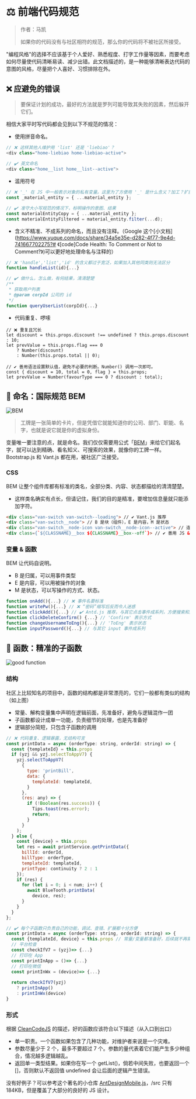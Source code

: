 # ⚖️ 前端代码规范

> 作者：马凯
>
> 如果你的代码没有与社区相符的规范，那么你的代码将不被社区所接受。

"编程风格"的选择不应该基于个人爱好、熟悉程度、打字工作量等因素，而要考虑如何尽量使代码清晰易读、减少出错。此文档描述的，是一种能够清晰表达代码的意图的风格，尽量把个人喜好、习惯排除在外。





## ❌ 应避免的错误

> 要保证计划的成功，最好的方法就是罗列可能导致其失败的因素，然后躲开它们。

相信大家平时写代码都会见到以下不规范的情况：

- 使用拼音命名。

```javascript
// ❌ 这样其他人维护用 'list' 还是 'liebiao'？
<div class="home-liebiao home-liebiao-active"> 
  
// ✔️ 英文命名
<div class="home__list home__list--active">
```

- 滥用符号

```javascript
// ❌ '_' 在 JS 中一般表示对象的私有变量。这里为了方便用 '_' 是什么含义？加工？扩展？
const _material_entity = { ...material_entity };

// ✔️ 准守大小写规范的情况下，标明操作的意图、结果
const materialEntityCopy = { ...material_entity };
const materialEntityFiltered = material_entity.filter(...d);
```

- 含义不精准、不成系列的命名，而且没有注释。（Google 这个[小文档](https://www.yuque.com/docs/share/34a5e35e-d282-4f77-9e4d-741667702275?# 《[code]Code Health: To Comment or Not to Comment?》)可以更好地处理命名与注释的）

```javascript
// ❌ 'handle','list','id' 的含义都过于宽泛，如果加入其他同类则无法区分
function handleList(id){...} 

// ✔️ 做什么，怎么做，有何结果，清清楚楚
/**
 * 获取用户列表
 * @param corpId 公司的 id
 */
function queryUserList(corpId){...}
```

- 代码重复、啰嗦

```
// ❌ 重复且冗长
let discount = this.props.discount !== undefined ? this.props.discount : 10;
let prevValue = this.props.flag === 0 
	? Number(discount) 
	: Number(this.props.total || 0);

// ✔️ 善用语法设置默认值，避免不必要的判断。Number() 调用一次即可。
const { discount = 10, total = 0, flag } = this.props;
let prevValue = Number(favourType === 0 ? discount : total);
```





## 👔 命名：国际规范 BEM

![BEM](https://file.bluesdream.com/wp-content/uploads/2018/11/css-bem-interpretation.png)

> 工牌是一张简单的卡片，但是凭借它就能知道你的公司、部门、职能、名字，也就是说它就是你的虚拟身份。

变量唯一要注意的点，就是命名。我们仅仅需要用公式「[BEM](https://zhuanlan.zhihu.com/p/72631379)」来给它们起名字，就可以达到精确、看名知义、可搜索的效果，就像你的工牌一样。Bootstrap.js 和 Vant.js 都在用，被社区广泛接受。



### CSS

BEM 让整个组件库都有标准的类名，全部分类、内容、状态都描绘的清清楚楚。

- 这样类名确实有点长，但请记住，我们的目的是精准，要增加信息量就只能添加字符。

```html
<div class="van-switch van-switch--loading"> // ✔️ Vant.js 推荐
<div class="van-switch__node"> // B 是块（组件），E 是内容，M 是状态
<div class="van-switch__node-icon van-switch__node-icon--active"> // 连接方式是 B__E--M
<div class={`${CLASSNAME}__box ${CLASSNAME}__box--off`}> // ✔️ 善用 JS & SCSS 减少字符和重复
```



### 变量 & 函数

BEM 让代码自说明。

- B 是归属，可以用事件类型
- E 是内容，可以用被操作的对象
- M 是状态，可以写操作的方式、状态。

```javascript
function onAdd(){...} // ❌ 事件名要标准
function writePw(){...} // ❌ “密码”缩写后反而令人迷惑
function clickAdd(){...} // ✔️ Antd.js 推荐，与其它点击事件成系列，方便搜索和加工
function clickDeleteConfirm() {...} // 'Confirm' 表示方式
function changeUsernameToEng(){...} // 'ToEng' 表示状态
function inputPassword(){...} // 与其它 input 事件成系列
```





## 🤖️ 函数：精准的子函数

![good function](https://segmentfault.com/img/bVcKD25)



### 结构

社区上比较知名的项目中，函数的结构都是非常漂亮的，它们一般都有类似的结构（如上图）

- 常量、解构变量集中声明在逻辑前面，先准备好，避免与逻辑混作一团
- 子函数都设计成单一功能，负责细节的处理，也是先准备好
- 逻辑部分简短，只包含子函数的调用

```javascript
// ❌ 代码重复、逻辑暴露，无结构可言
const printData = async (orderType: string, orderId: string) => {
  const {templateId} = this.props
  if (yzj && yzj.selectToAppV7) {
    yzj.selectToAppV7(
      {
        type: 'printBill',
        data: {
          templateId: templateId,
        }
      },
      (res: any) => {
        if (!Boolean(res.success)) {
          Tips.toast(res.error);
          return;
        }
      }
    );
  } else {
    const {device} = this.props
    let res = await printService.getPrintData({
      billId: orderId,
      billType: orderType,
      templateId: templateId,
      printType: continuity ? 2 : 1
    });
    if (res) {
      for (let i = 0; i < num; i++) {
        await BlueTooth.printData(
          device, res);
      }
    }
  }
};

// ✔️ 每个子函数只负责自己的功能，调试、查错、扩展都十分方便
const printData = async (orderType: string, orderId: string) => {
  const {templateId, device} = this.props // 常量/变量都准备好，后续就不再需要关注
  // 平台检查
  const checkIfV7 = (yzj)=> {...}
  // 打印在 App
  const printInApp = ()=> {...}
  // 打印在微信
  const printInWx = (device)=> {...}
  
  return checkIfV7(yzj)
    ? printInApp()
  	: printInWx(device)
}
```





### 形式

根据 [CleanCodeJS](https://github.com/alivebao/clean-code-js#%E5%87%BD%E6%95%B0) 的描述，好的函数应该符合以下描述（从入口到出口）

- 单一职责。一个函数如果包含了几种功能，对维护者来说是一个灾难。
- 参数尽量少于 2 个，最多不要超过 7 个。参数的量代表着它们能产生多少种组合，情况越多逻辑越乱。
- 返回单一类型结果。如果你在写一个 getList()，倘若中间失败，也要返回一个 []，否则默认不返回值 undefined 会让后面的逻辑产生错误。

没有好例子？可以参考这个著名的小仓库 [AntDesignMobile.js](https://github.com/ant-design/ant-design-mobile.git)，/src 只有 184KB，但是覆盖了大部分的良好的 JS 设计。

